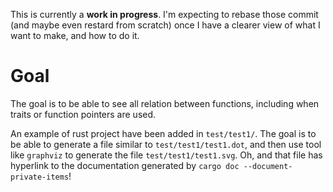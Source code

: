 This is currently a **work in progress**. I'm expecting to rebase those commit
(and maybe even restard from scratch) once I have a clearer view of what I want
to make, and how to do it.

# Goal

The goal is to be able to see all relation between functions, including when
traits or function pointers are used.

An example of rust project have been added in `test/test1/`. The goal is to be
able to generate a file similar to `test/test1/test1.dot`, and then use tool
like `graphviz` to generate the file `test/test1/test1.svg`. Oh, and that file
has hyperlink to the documentation generated by `cargo doc
--document-private-items`!
